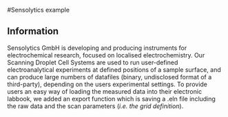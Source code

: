 #Sensolytics example

## Information
Sensolytics GmbH is developing and producing instruments for electrochemical research, focused on localised electrochemistry. Our Scanning Droplet Cell Systems are used to run user-defined electroanalytical experiments at defined positions of a sample surface, and can produce large numbers of datafiles (binary, undisclosed format of a third-party), depending on the users experimental settings. To provide users an easy way of loading the measured data into their electronic labbook, we added an export function which is saving a .eln file including the raw data and the scan parameters (*i.e. the grid definition*).
